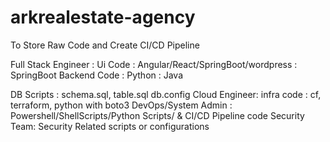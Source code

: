 # arkrealestate-agency
To Store Raw Code and Create CI/CD Pipeline


Full Stack Engineer :
    Ui Code : Angular/React/SpringBoot/wordpress : SpringBoot
    Backend Code : Python                        : Java 

DB Scripts : schema.sql, table.sql db.config
Cloud Engineer: infra code : cf, terraform, python with boto3 
DevOps/System Admin : Powershell/ShellScripts/Python Scripts/ & CI/CD Pipeline code 
Security Team: Security Related scripts or configurations
